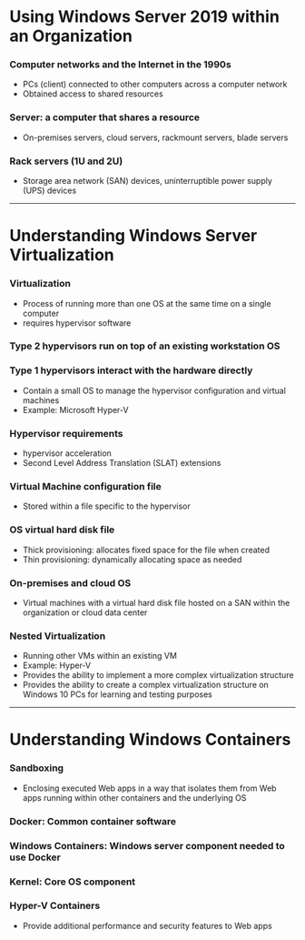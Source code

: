 # Using Windows Server 2019 within an Organization

### Computer networks and the Internet in the 1990s
- PCs (client) connected to other computers across a computer network
- Obtained access to shared resources

### Server: a computer that shares a resource
- On-premises servers, cloud servers, rackmount servers, blade servers

### Rack servers (1U and 2U)
- Storage area network (SAN) devices, uninterruptible power supply (UPS) devices

---

# Understanding Windows Server Virtualization

### Virtualization
- Process of running more than one OS at the same time on a single computer
- requires hypervisor software

### Type 2 hypervisors run on top of an existing workstation OS

### Type 1 hypervisors interact with the hardware directly
- Contain a small OS to manage the hypervisor configuration and virtual machines
- Example: Microsoft Hyper-V

### Hypervisor requirements
- hypervisor acceleration
- Second Level Address Translation (SLAT) extensions

### Virtual Machine configuration file
- Stored within a file specific to the hypervisor

### OS virtual hard disk file
- Thick provisioning: allocates fixed space for the file when created
- Thin provisioning: dynamically allocating space as needed

### On-premises and cloud OS
- Virtual machines with a virtual hard disk file hosted on a SAN within the organization or cloud data center

### Nested Virtualization
- Running other VMs within an existing VM
- Example: Hyper-V
- Provides the ability to implement a more complex virtualization structure
- Provides the ability to create a complex virtualization structure on Windows 10 PCs for learning and testing purposes

---

# Understanding Windows Containers

### Sandboxing
- Enclosing executed Web apps in a way that isolates them from Web apps running within other containers and the underlying OS

### Docker: Common container software

### Windows Containers: Windows server component needed to use Docker

### Kernel: Core OS component 

### Hyper-V Containers
- Provide additional performance and security features to Web apps
